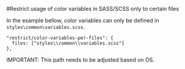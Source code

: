 #Restrict usage of color variables in SASS/SCSS only to certain files

In the example bellow, color variables can only be defined in `styles\common\variables.scss`.

```
"restrict/color-variables-per-files": {
  files: ["styles\\common\\variables.scss"]
},
```

IMPORTANT: This path needs to be adjusted based on OS.
